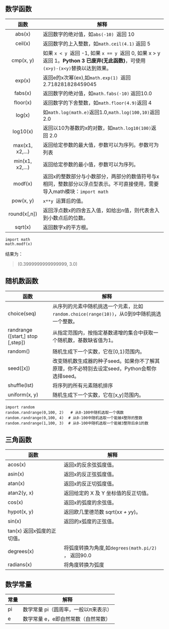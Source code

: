 ## 数学函数

| 函数     |解释|
| :----:   | -- |
| abs(x)	|返回数字的绝对值，如`abs(-10) `返回 10|
| ceil(x) |	返回数字的上入整数，如`math.ceil(4.1)` 返回 5
| cmp(x, y)| 如果 `x < y `返回 -1, 如果 `x == y `返回 0, 如果 x > y 返回 1。**Python 3 已废弃(无此函数)**，可使用 `(x>y)-(x<y)`替换以达到效果。
|exp(x) |返回e的x次幂(ex),如`math.exp(1) `返回2.718281828459045
|fabs(x)|返回数字的绝对值，如`math.fabs(-10)` 返回10.0
| floor(x)| 	返回数字的下舍整数，如`math.floor(4.9)`返回 4
| log(x) |	如`math.log(math.e)`返回1.0,`math.log(100,10)`返回2.0
| log10(x)| 	返回以10为基数的x的对数，如`math.log10(100)`返回 2.0
| max(x1, x2,...) |	返回给定参数的最大值，参数可以为序列。参数可为列表
| min(x1, x2,...) |	返回给定参数的最小值，参数可以为序列。
| modf(x) |	返回x的整数部分与小数部分，两部分的数值符号与x相同，整数部分以浮点型表示。不可直接使用，需要导入math模块：`import math`
| pow(x, y)|	`x**y `运算后的值。
| round(x[,n]) |	返回浮点数x的四舍五入值，如给出n值，则代表舍入到小数点后的位数。
| sqrt(x) |	返回数字x的平方根。
```
import math
math.modf(x)
```
结果为：
> (0.3999999999999999, 3.0)

## 随机数函数

| 函数 | 解释|
| ---- | ---- |
| choice(seq) | 从序列的元素中随机挑选一个元素，比如`random.choice(range(10))`，从0到9中随机挑选一个整数。 |
| randrange ([start,] stop [,step]) |	从指定范围内，按指定基数递增的集合中获取一个随机数，基数缺省值为1。 |
| random() |	随机生成下一个实数，它在[0,1)范围内。 |
| seed([x]) |	改变随机数生成器的种子seed。如果你不了解其原理，你不必特别去设定seed，Python会帮你选择seed。|
| shuffle(lst) |	将序列的所有元素随机排序 |
| uniform(x, y) |	随机生成下一个实数，它在[x,y]范围内。 |
```
import random
random.randrange(0,100, 2)   # 从0-100中随机选取一个偶数
random.randrange(0,100, 4)  # 从0-100中随机选取一个能被4整除的整数
random.randrange(1,100, 3)  # 从0-100中随机选取一个能被3整除后余1的数
```

## 三角函数

| 函数| 解释|
| ---| ---|
| acos(x)	| 返回x的反余弦弧度值。 |
| asin(x) |	返回x的反正弦弧度值。 |
| atan(x) |	返回x的反正切弧度值。 |
| atan2(y, x)	| 返回给定的 X 及 Y 坐标值的反正切值。 |
| cos(x)	| 返回x的弧度的余弦值。 |
| hypot(x, y)	| 返回欧几里德范数 sqrt(x*x + y*y)。 |
| sin(x)	| 返回的x弧度的正弦值。 |
| tan(x)	返回x弧度的正切值。
| degrees(x) |	将弧度转换为角度,如`degrees(math.pi/2) `， 返回90.0 |
| radians(x) |	将角度转换为弧度 |

## 数学常量

| 常量| 解释|
| ---| -- |
| pi |	数学常量 pi（圆周率，一般以π来表示） |
| e |	数学常量 e，e即自然常数（自然常数）|
